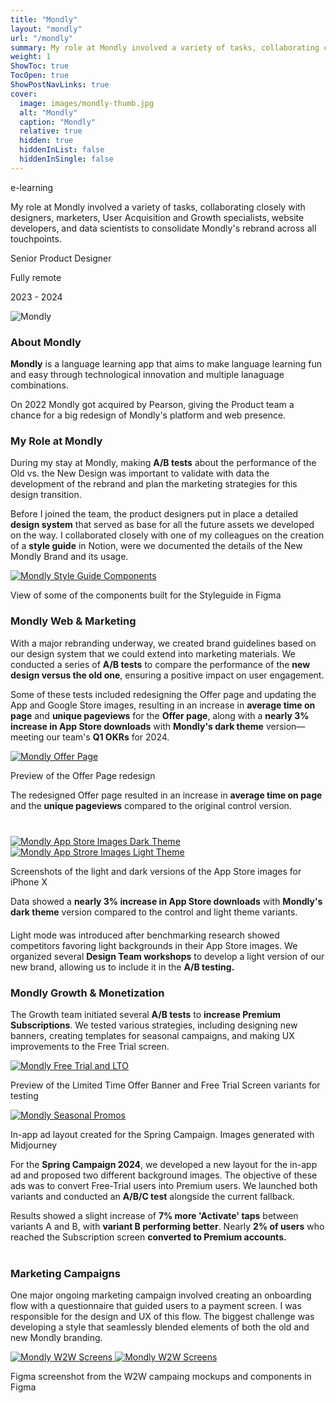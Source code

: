 ```yaml
---
title: "Mondly"
layout: "mondly"
url: "/mondly"
summary: My role at Mondly involved a variety of tasks, collaborating closely with designers, marketers, User Acquisition and Growth specialists, website developers, and data scientists to consolidate Mondly's rebrand across all touchpoints.
weight: 1
ShowToc: true
TocOpen: true
ShowPostNavLinks: true
cover:
  image: images/mondly-thumb.jpg
  alt: "Mondly"
  caption: "Mondly"
  relative: true
  hidden: true
  hiddenInList: false
  hiddenInSingle: false
---
```


<div class="intro-info">

<span class="tag blue text-blue">e-learning</span>

<p class="intro-description">My role at Mondly involved a variety of tasks, collaborating closely with designers, marketers, User Acquisition and Growth specialists, website developers, and data scientists to consolidate Mondly's rebrand across all touchpoints.</p>

  <div class="intro-details-wrapper">
      <p class="intro-details no-margin-bottom"><span class="fi" style="background-image: url(images/mouse.svg)"></span> Senior Product Designer</p>
      <p class="intro-details no-margin-bottom"><span class="fi" style="background-image: url(images/globe.svg)"></span> Fully remote</p>
      <p class="intro-details no-margin-bottom"><span class="fi" style="background-image: url(images/calendar.svg)"></span>  2023 - 2024</p>
  </div>
</div>

![Mondly](images/mondly-intro.jpg)

### About Mondly

**Mondly** is a language learning app that aims to make language learning fun and easy through technological innovation and multiple lanaguage combinations.

On 2022 Mondly got acquired by Pearson, giving the Product team a chance for a big redesign of Mondly's platform and web presence.

### My Role at Mondly

During my stay at Mondly, making **A/B tests** about the performance of the Old vs. the New Design was important to validate with data the development of the rebrand and plan the marketing strategies for this design transition.

Before I joined the team, the product designers put in place a detailed **design system** that served as base for all the future assets we developed on the way. I collaborated closely with one of my colleagues on the creation of a **style guide** in Notion, were we documented the details of the New Mondly Brand and its usage.

<a href="images/styleguide-components.png" class="lightbox">
  <img src="images/styleguide-components.png" alt="Mondly Style Guide Components">
</a>

<p class="photo-footnote">View of some of the components built for the Styleguide in Figma</p>

### Mondly Web & Marketing

With a major rebranding underway, we created brand guidelines based on our design system that we could extend into marketing materials. We conducted a series of **A/B tests** to compare the performance of the **new design versus the old one**, ensuring a positive impact on user engagement.

Some of these tests included redesigning the Offer page and updating the App and Google Store images, resulting in an increase in **average time on page** and **unique pageviews** for the **Offer page**, along with a **nearly 3% increase in App Store downloads** with **Mondly's dark theme** version—meeting our team's **Q1 OKRs** for 2024.

<a href="images/mondly-offer-page.png" class="lightbox">
  <img src="images/mondly-offer-page.png" alt="Mondly Offer Page">
</a>

<p class="photo-footnote">Preview of the Offer Page redesign</p>

<div class="box-notes purple" style="margin-bottom:40px">
 The redesigned Offer page resulted in an increase in <strong>average time on page</strong> and the <strong>unique pageviews</strong> compared to the original control version.</div>

 <a href="images/app-store-images-dark.png" class="lightbox">
   <img src="images/app-store-images-dark.png" alt="Mondly App Store Images Dark Theme">
 </a>

 <a href="images/app-store-images-light.png" class="lightbox">
   <img src="images/app-store-images-light.png" alt="Mondly App Strore Images Light Theme">
 </a>

<p class="photo-footnote">Screenshots of the light and dark versions of the App Store images for iPhone X</p>

<div class="box-notes purple" style="margin-bottom:20px"> Data showed a <strong>nearly 3% increase in App Store downloads</strong> with <strong>Mondly's dark theme</strong> version compared to the control and light theme variants. </div>

Light mode was introduced after benchmarking research showed competitors favoring light backgrounds in their App Store images. We organized several **Design Team workshops** to develop a light version of our new brand, allowing us to include it in the **A/B testing.**

### Mondly Growth & Monetization

The Growth team initiated several **A/B tests** to **increase Premium Subscriptions**. We tested various strategies, including designing new banners, creating templates for seasonal campaigns, and making UX improvements to the Free Trial screen.

<a href="images/mondly-growth.png" class="lightbox">
  <img src="images/mondly-growth.png" alt="Mondly Free Trial and LTO">
</a>

<p class="photo-footnote">Preview of the Limited Time Offer Banner and Free Trial Screen variants for testing</p>

<a href="images/seasonal-campaigns.png" class="lightbox">
  <img src="images/seasonal-campaigns.png" alt="Mondly Seasonal Promos">
</a>

<p class="photo-footnote">In-app ad layout created for the Spring Campaign. Images generated with Midjourney</p>

For the **Spring Campaign 2024**, we developed a new layout for the in-app ad and proposed two different background images. The objective of these ads was to convert Free-Trial users into Premium users. We launched both variants and conducted an **A/B/C test** alongside the current fallback.

<div class="box-notes purple" style="margin-bottom:40px">
 Results showed a slight increase of <strong>7% more 'Activate' taps</strong> between variants A and B, with <strong>variant B performing better</strong>. Nearly <strong>2% of users</strong> who reached the Subscription screen <strong>converted to Premium accounts.</strong></strong>
</div>

### Marketing Campaigns

One major ongoing marketing campaign involved creating an onboarding flow with a questionnaire that guided users to a payment screen. I was responsible for the design and UX of this flow. The biggest challenge was developing a style that seamlessly blended elements of both the old and new Mondly branding.

<a href="images/w2w-screens.png" class="lightbox">
  <img src="images/w2w-screens.png" alt="Mondly W2W Screens">
</a>

<a href="images/w2w-components.png" class="lightbox">
  <img src="images/w2w-components.png" alt="Mondly W2W Screens">
</a>

<p class="photo-footnote">Figma screenshot from the W2W campaing mockups and components in Figma</p>
